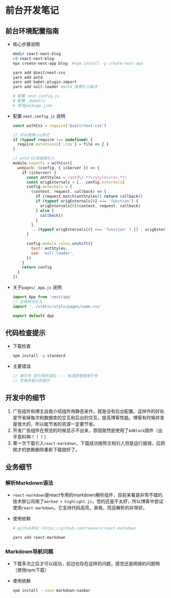 # 前台开发笔记

## 前台环境配置指南

* 核心步骤说明

  ```bash
  mkdir react-next-blog
  cd react-next-blog
  npx create-next-app blog  #npm install -g create-next-app
  
  yarn add @zeit/next-css
  yarn add antd
  yarn add babel-plugin-import
  yarn add null-loader #antd 按需引入解决
  
  # 配置 next.config.js
  # 配置 .babelrc
  # 修改package.json
  ```

* 配置 `next.config.js` 说明

  ```javascript
  const withCss = require('@zeit/next-css')
  
  // 可以使用css样式
  if (typeof require !== undefined) {
    require.extensions['.css'] = file => { }
  }
  
  // antd UI库按需引入
  module.exports = withCss({
    webpack: (config, { isServer }) => {
      if (isServer) {
        const antStyles = /antd\/.*?\/style\/css.*?/
        const origExternals = [...config.externals]
        config.externals = [
          (context, request, callback) => {
            if (request.match(antStyles)) return callback()
            if (typeof origExternals[0] === 'function') {
              origExternals[0](context, request, callback)
            } else {
              callback()
            }
          },
          ...(typeof origExternals[0] === 'function' ? [] : origExternals),
        ]
  
        config.module.rules.unshift({
          test: antStyles,
          use: 'null-loader',
        })
      }
      return config
    }
  })
  
  ```

* 关于`pages/_app.js` 说明

  ```javascript
  import App from 'next/app'
  // 全局样式引入
  import '../static/style/pages/comm.css'
  
  export default App
  ```

## 代码检查提示

* 下载检查

  ```bash
  npm install -g standard
  ```

* 主要错误

  ```javascript
  // 单引号 双引号的混乱 --- 标准是使用单引号
  // 空格多或少的提示
  ```

## 开发中的细节

1. 广告组件和博主自我介绍组件用静态来作，就是没有后台配置。这样作的好处是节省掉每次和数据库的交互和后台的交互，提高博客性能。博客有时候并发是很大的，所以能节省的资源一定要节省。
2. 开发广告组件在预览的时候显示不出来，原因居然是使用了`AdBlock`插件（出乎意料啊！！！）
3. 第一次下载引入`react-markdown`，下载成功按照文档引入但是运行报错，后把刚才的依赖删除重新下载就好了。

## 业务细节

### 解析Markdown语法

* `react-markdown`是react专用的markdown解析组件，目前来看是非常不错的.技术胖公司用了`marked + highlight.js`，觉的还是不太好，所以博客中尝试使用`react-markdown`。它支持代码高亮，表格，而且解析的非常好。

* 使用依赖

  ```bash
  # github网址：https://github.com/rexxars/react-markdown
  
  yarn add react-markdown
  ```

### Markdown导航问题

* 下载多次之后才可以成功，前边也存在这样的问题，感觉还是网络的问题啊（使用npm下载）
* 使用依赖

  ```bash
  npm install --save markdown-navbar
  ```
